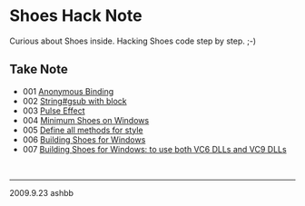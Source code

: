 Shoes Hack Note
===============

Curious about Shoes inside. Hacking Shoes code step by step. ;-)

Take Note
---------

- 001 [Anonymous Binding](http://github.com/ashbb/shoes_hack_note/tree/master/md/hack001.md)
- 002 [String#gsub with block](http://github.com/ashbb/shoes_hack_note/tree/master/md/hack002.md)
- 003 [Pulse Effect](http://github.com/ashbb/shoes_hack_note/tree/master/md/hack003.md)
- 004 [Minimum Shoes on Windows](http://github.com/ashbb/shoes_hack_note/tree/master/md/hack004.md)
- 005 [Define all methods for style](http://github.com/ashbb/shoes_hack_note/tree/master/md/hack005.md)
- 006 [Building Shoes for Windows](http://github.com/ashbb/shoes_hack_note/tree/master/md/hack006.md)
- 007 [Building Shoes for Windows: to use both VC6 DLLs and VC9 DLLs](http://github.com/ashbb/shoes_hack_note/tree/master/md/hack007.md)

<br>

---------------
2009.9.23 ashbb